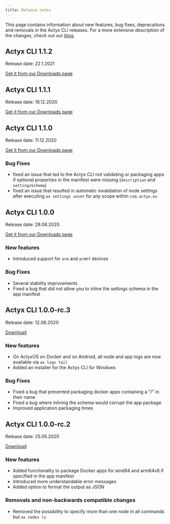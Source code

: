 ```yaml
---
title: Release notes
---
```


This page contains information about new features, bug fixes, deprecations and removals in the Actyx CLI releases. For a more extensive description of the changes, check out our [blog](https://www.actyx.com/news/).

<!-- markdownlint-disable MD024 -->

## Actyx CLI 1.1.2

Release date: 22.1.2021

[Get it from our Downloads page](https://downloads.actyx.com/)

## Actyx CLI 1.1.1

Release date: 18.12.2020

[Get it from our Downloads page](https://downloads.actyx.com/)

## Actyx CLI 1.1.0

Release date: 11.12.2020

[Get it from our Downloads page](https://downloads.actyx.com/)
  
### Bug Fixes

- fixed an issue that led to the Actyx CLI not validating or packaging apps if optional properties in the manifest were missing (`description` and `settingsSchema`)
- fixed an issue that resulted in automatic invalidation of node settings after executing `ax settings unset` for any scope within `com.actyx.os`
  
## Actyx CLI 1.0.0

Release date: 28.08.2020

[Get it from our Downloads page](https://downloads.actyx.com/)

### New features

- Introduced support for `arm` and `armhf` devices

### Bug Fixes

- Several stability improvements
- Fixed a bug that did not allow you to inline the settings schema in the app manifest

## Actyx CLI 1.0.0-rc.3

Release date: 12.06.2020

[Download](https://downloads.actyx.com/)

### New features

- On ActyxOS on Docker and on Android, all node and app logs are now available via `ax logs tail`
- Added an installer for the Actyx CLI for Windows

### Bug Fixes

- Fixed a bug that prevented packaging docker apps containing a "/" in their name
- Fixed a bug where inlining the schema would corrupt the app package
- Improved application packaging times

## Actyx CLI 1.0.0-rc.2

Release date: 25.05.2020

[Download](https://downloads.actyx.com/)

### New features

- Added functionality to package Docker apps for amd64 and arm64v8 if specified in the app manifest
- Introduced more understandable error messages
- Added option to format the output as JSON

### Removals and non-backwards compatible changes

- Removed the possibility to specify more than one node in all commands but `ax nodes ls`

<!-- markdownlint-enable MD024 -->